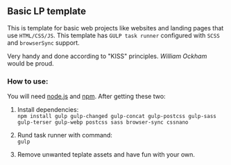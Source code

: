 ## Basic LP template

This is template for basic web projects like websites and landing pages that use `HTML/CSS/JS`. This template has `GULP task runner` configured with `SCSS` and `browserSync` support.

Very handy and done according to "KISS" principles. _William Ockham_ would be proud.

### How to use:

You will need [node.js](https://nodejs.org) and [npm](https://www.npmjs.com). After getting these two:

1) Install dependencies:  
`npm install gulp gulp-changed gulp-concat gulp-postcss gulp-sass gulp-terser gulp-webp postcss sass browser-sync cssnano`


2) Rund task runner with command:  
`gulp`


3) Remove unwanted teplate assets and have fun with your own.
